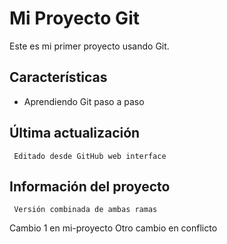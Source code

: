 # Mi Proyecto Git

Este es mi primer proyecto usando Git.

   ## Características
- Aprendiendo Git paso a paso

## Última actualización
     Editado desde GitHub web interface

   ## Información del proyecto
     Versión combinada de ambas ramas
C a m b i o   1   e n   m i - p r o y e c t o  
 O t r o   c a m b i o   e n   c o n f l i c t o  
 